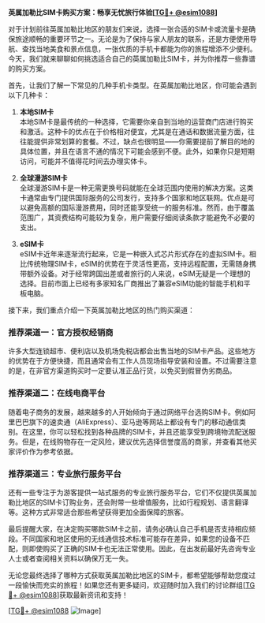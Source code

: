 **英属加勒比SIM卡购买方案：畅享无忧旅行体验[[TG💪+ @esim1088](https://t.me/s/esim1088)]**

对于计划前往英属加勒比地区的朋友们来说，选择一张合适的SIM卡或流量卡是确保旅途顺畅的重要环节之一。无论是为了保持与家人朋友的联系，还是方便使用导航、查找当地美食和景点信息，一张优质的手机卡都能为你的旅程增添不少便利。今天，我们就来聊聊如何挑选适合自己的英属加勒比SIM卡，并为你推荐一些靠谱的购买方案。

首先，让我们了解一下常见的几种手机卡类型。在英属加勒比地区，你可能会遇到以下几种卡：

1. **本地SIM卡**  
   本地SIM卡是最传统的一种选择，它需要你亲自到当地的运营商门店进行购买和激活。这种卡的优点在于价格相对便宜，尤其是在通话和数据流量方面，往往能提供非常划算的套餐。不过，缺点也很明显——你需要提前了解目的地的具体位置，并且在语言不通的情况下可能会感到不便。此外，如果你只是短期访问，可能并不值得花时间去办理实体卡。

2. **全球漫游SIM卡**  
   全球漫游SIM卡是一种无需更换号码就能在全球范围内使用的解决方案。这类卡通常由专门提供国际服务的公司发行，支持多个国家和地区联网。优点是可以避免高额的国际漫游费用，同时还能享受统一的服务标准。然而，由于覆盖范围广，其资费结构可能较为复杂，用户需要仔细阅读条款才能避免不必要的支出。

3. **eSIM卡**  
   eSIM卡近年来逐渐流行起来，它是一种嵌入式芯片形式存在的虚拟SIM卡。相比传统物理SIM卡，eSIM的优势在于灵活性更高，支持远程配置，无需随身携带额外设备。对于经常跨国出差或者旅行的人来说，eSIM无疑是一个理想的选择。目前市面上已经有多家知名厂商推出了兼容eSIM功能的智能手机和平板电脑。

接下来，我们重点介绍一下英属加勒比地区的热门购买渠道：

### 推荐渠道一：官方授权经销商  
许多大型连锁超市、便利店以及机场免税店都会出售当地的SIM卡产品。这些地方的优势在于方便快捷，而且通常会有工作人员现场指导安装和设置。不过需要注意的是，在非官方渠道购买时一定要认准正品行货，以免买到假冒伪劣商品。

### 推荐渠道二：在线电商平台  
随着电子商务的发展，越来越多的人开始倾向于通过网络平台选购SIM卡。例如阿里巴巴旗下的速卖通（AliExpress）、亚马逊等网站上都设有专门的移动通信类别。在这里，你可以轻松找到各种品牌的SIM卡，并且还能享受到跨境物流配送服务。但是，在线购物存在一定风险，建议优先选择信誉度高的商家，并查看其他买家评价作为参考依据。

### 推荐渠道三：专业旅行服务平台  
还有一些专注于为游客提供一站式服务的专业旅行服务平台，它们不仅提供英属加勒比地区的SIM卡订购业务，还会附带一些增值服务，比如行程规划、语言翻译等。这种方式非常适合那些希望获得更加全面保障的旅客。

最后提醒大家，在决定购买哪款SIM卡之前，请务必确认自己手机是否支持相应频段。不同国家和地区使用的无线通信技术标准可能存在差异，如果您的设备不匹配，则即使购买了正确的SIM卡也无法正常使用。因此，在出发前最好先咨询专业人士或者查阅相关资料以确保万无一失。

无论您最终选择了哪种方式获取英属加勒比地区的SIM卡，都希望能够帮助您度过一段愉快而充实的旅程！如果您还有更多疑问，欢迎随时加入我们的讨论群组[[TG💪+ @esim1088](https://t.me/s/esim1088)]获取最新资讯和支持！

[[TG💪+ @esim1088](https://t.me/s/esim1088) ![Image](https://i.postimg.cc/4NQfJmqS/Snipaste-2025-05-13-00-14-12.png)]